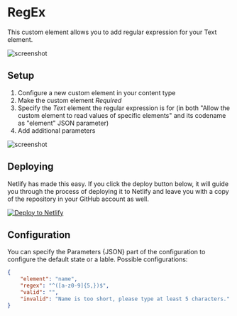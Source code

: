 # RegEx

This custom element allows you to add regular expression for your Text element.

![screenshot](https://amend.cz/regex.gif)

## Setup

1. Configure a new custom element in your content type
2. Make the custom element *Required*
3. Specify the *Text* element the regular expression is for (in both "Allow the custom element to read values of specific elements" and its codename as "element" JSON parameter)
4. Add additional parameters

![screenshot](https://amend.cz/configuration.png)

## Deploying

Netlify has made this easy. If you click the deploy button below, it will guide you through the process of deploying it to Netlify and leave you with a copy of the repository in your GitHub account as well.

[![Deploy to Netlify](https://www.netlify.com/img/deploy/button.svg)](https://app.netlify.com/start/deploy?repository=https://github.com/hzik/RegEx)

## Configuration

You can specify the Parameters {JSON} part of the configuration to configure the default state or a lable.
Possible configurations:

```json
{
    "element": "name",
    "regex": "^([a-z0-9]{5,})$",
    "valid": "",
    "invalid": "Name is too short, please type at least 5 characters."
}
```
